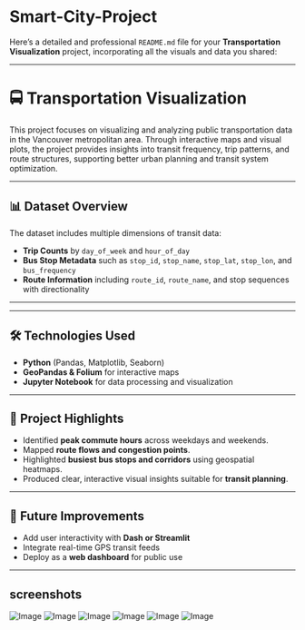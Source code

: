 # Smart-City-Project
Here’s a detailed and professional `README.md` file for your **Transportation Visualization** project, incorporating all the visuals and data you shared:

---

# 🚍 Transportation Visualization

This project focuses on visualizing and analyzing public transportation data in the Vancouver metropolitan area. Through interactive maps and visual plots, the project provides insights into transit frequency, trip patterns, and route structures, supporting better urban planning and transit system optimization.

---

## 📊 Dataset Overview

The dataset includes multiple dimensions of transit data:

- **Trip Counts** by `day_of_week` and `hour_of_day`
- **Bus Stop Metadata** such as `stop_id`, `stop_name`, `stop_lat`, `stop_lon`, and `bus_frequency`
- **Route Information** including `route_id`, `route_name`, and stop sequences with directionality

---

---

## 🛠 Technologies Used

- **Python** (Pandas, Matplotlib, Seaborn)
- **GeoPandas & Folium** for interactive maps
- **Jupyter Notebook** for data processing and visualization

---

## 📍 Project Highlights

- Identified **peak commute hours** across weekdays and weekends.
- Mapped **route flows and congestion points**.
- Highlighted **busiest bus stops and corridors** using geospatial heatmaps.
- Produced clear, interactive visual insights suitable for **transit planning**.

---

## 🧠 Future Improvements

- Add user interactivity with **Dash or Streamlit**
- Integrate real-time GPS transit feeds
- Deploy as a **web dashboard** for public use

---
## screenshots
![Image](https://github.com/user-attachments/assets/a3684555-6cb5-4d8d-8484-1d03bb87bd67)
![Image](https://github.com/user-attachments/assets/de80a2ac-99f7-4de0-9547-f01138d306db)
![Image](https://github.com/user-attachments/assets/7bb02461-3314-48f3-8068-21704f79b67d)
![Image](https://github.com/user-attachments/assets/4cd69d22-689e-4617-b3c3-6bf2e529fc1e)
![Image](https://github.com/user-attachments/assets/bfc67a51-13e3-4653-b739-4575ba6f5fad)
![Image](https://github.com/user-attachments/assets/b3200de1-4209-447d-af4b-3176141c16e2)
